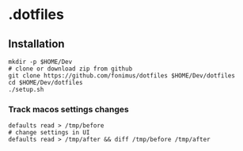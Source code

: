 # .dotfiles

## Installation

```shell
mkdir -p $HOME/Dev
# clone or download zip from github
git clone https://github.com/fonimus/dotfiles $HOME/Dev/dotfiles
cd $HOME/Dev/dotfiles
./setup.sh
```

### Track macos settings changes

```shell
defaults read > /tmp/before
# change settings in UI
defaults read > /tmp/after && diff /tmp/before /tmp/after
```
